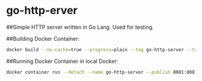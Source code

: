 # go-http-erver
##Simple HTTP server written in Go Lang.  Used for testing.

##Building Docker Container:
```bash
docker build --no-cache=true --progress=plain --tag go-http-server --tag go-http-server:1.0.0 --tag go-http-server:latest .
```  

##Running Docker Container in local Docker:
```bash
docker container run --detach --name go-http-server --publish 8081:8081 --publish 8082:8082 go-http-server
```  